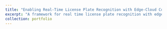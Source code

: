 ```yaml
---
title: "Enabling Real-Time License Plate Recognition with Edge-Cloud Computing"
excerpt: "A framework for real time license plate recognition with edge-cloud computing"
collection: portfolio
---
```

